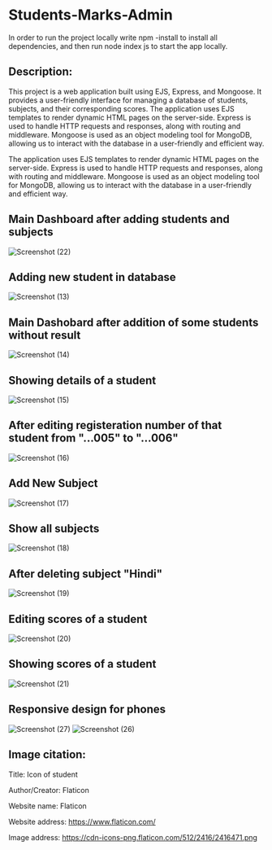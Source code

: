 # Students-Marks-Admin
In order to run the project locally write npm -install to install all dependencies, and then run node index js to start the app locally.
## Description:
This project is a web application built using EJS, Express, and Mongoose. It provides a user-friendly interface for managing a database of students, subjects, and their corresponding scores.
The application uses EJS templates to render dynamic HTML pages on the server-side. Express is used to handle HTTP requests and responses, along with routing and middleware. Mongoose is used as an object modeling tool for MongoDB, allowing us to interact with the database in a user-friendly and efficient way.

The application uses EJS templates to render dynamic HTML pages on the server-side. Express is used to handle HTTP requests and responses, along with routing and middleware. Mongoose is used as an object modeling tool for MongoDB, allowing us to interact with the database in a user-friendly and efficient way.
## Main Dashboard after adding students and subjects
![Screenshot (22)](https://user-images.githubusercontent.com/97730783/225975447-23da0d81-c028-4ef1-92ef-893f25571409.png)
## Adding new student in database 
![Screenshot (13)](https://user-images.githubusercontent.com/97730783/225975587-35fdb1aa-6786-4b1d-9ac0-802d3391e759.png)
## Main Dashobard after addition of some students without result
![Screenshot (14)](https://user-images.githubusercontent.com/97730783/225975820-601b9059-fbf0-41b5-8db6-c88a7818fe8e.png)
## Showing details of a student
![Screenshot (15)](https://user-images.githubusercontent.com/97730783/225975962-781b84a7-8efb-479a-9491-a45b059452ab.png)
## After editing registeration number of that student from "...005" to "...006" 
![Screenshot (16)](https://user-images.githubusercontent.com/97730783/225976076-a4c2b073-0485-45a4-9d51-28fc26cba570.png)
## Add New Subject
![Screenshot (17)](https://user-images.githubusercontent.com/97730783/225976323-bc154f2b-0a49-4158-8962-3eb51109808d.png)
## Show all subjects
![Screenshot (18)](https://user-images.githubusercontent.com/97730783/225976390-b45ea0a6-4e7e-48c3-bb5b-645f57000545.png)
## After deleting subject "Hindi"
![Screenshot (19)](https://user-images.githubusercontent.com/97730783/225976452-4878963e-34c4-4e05-aabb-eca99fd0521d.png)
## Editing scores of a student
![Screenshot (20)](https://user-images.githubusercontent.com/97730783/225976573-00d32cbc-c873-4bf2-bd9a-db936e6eb671.png)
## Showing scores of a student
![Screenshot (21)](https://user-images.githubusercontent.com/97730783/225976668-ef3505db-c61e-4de3-9e0a-b69d88157a64.png)
## Responsive design for phones
![Screenshot (27)](https://user-images.githubusercontent.com/97730783/225976930-b8fb41c9-c502-4574-a68e-10b3e8622949.png)
![Screenshot (26)](https://user-images.githubusercontent.com/97730783/225976945-456a664c-4b35-4218-84a7-b57707b86b88.png)
## Image citation:
Title: Icon of student

Author/Creator: Flaticon

Website name: Flaticon

Website address: https://www.flaticon.com/

Image address: https://cdn-icons-png.flaticon.com/512/2416/2416471.png
